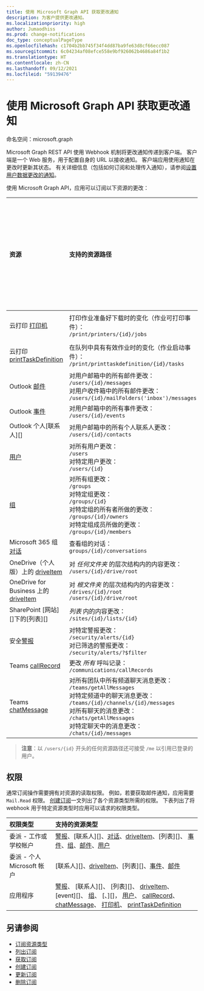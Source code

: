 ```yaml
---
title: 使用 Microsoft Graph API 获取更改通知
description: 为客户提供更改通知。
ms.localizationpriority: high
author: Jumaodhiss
ms.prod: change-notifications
doc_type: conceptualPageType
ms.openlocfilehash: c1704b2bb745f34f4dd87ba9fe63d8cf66ecc087
ms.sourcegitcommit: 6c04234af08efce558e9bf926062b4686a84f1b2
ms.translationtype: HT
ms.contentlocale: zh-CN
ms.lasthandoff: 09/12/2021
ms.locfileid: "59139476"
---
```

# <a name="use-the-microsoft-graph-api-to-get-change-notifications"></a>使用 Microsoft Graph API 获取更改通知

命名空间：microsoft.graph

Microsoft Graph REST API 使用 Webhook 机制将更改通知传递到客户端。 客户端是一个 Web 服务，用于配置自身的 URL 以接收通知。 客户端应用使用通知在更改时更新其状态。 有关详细信息（包括如何订阅和处理传入通知），请参阅[设置用户数据更改的通知](/graph/webhooks)。

使用 Microsoft Graph API，应用可以订阅以下资源的更改：

| **资源** | **支持的资源路径** | **可包含在通知中的资源数据**                  |
|:----------------|:------------|:-----------------------------------------|
| 云打印 [打印机][] | 打印作业准备好下载时的变化（作业可打印事件）：<br>`/print/printers/{id}/jobs` | 不支持 |
| 云打印 [printTaskDefinition][] | 在队列中具有有效作业时的变化（作业启动事件）：<br>`/print/printtaskdefinition/{id}/tasks` | 不支持 |
| Outlook [邮件][] | 对用户邮箱中的所有邮件更改： <br>`/users/{id}/messages`<br>对用户收件箱中的所有邮件更改：<br>`/users/{id}/mailFolders('inbox')/messages` | 否 |
| Outlook [事件][] | 对用户邮箱中的所有事件更改：<br>`/users/{id}/events` | 否 |
| Outlook 个人[联系人][] | 对用户邮箱中的所有个人联系人更改：<br>`/users/{id}/contacts` | 否 |
| [用户][] | 对所有用户更改：<br>`/users` <br>对特定用户更改：<br>`/users/{id}`| 否 |
| [组][] | 对所有组更改：<br>`/groups` <br>对特定组更改：<br>`/groups/{id}`<br>对特定组的所有者所做的更改：<br>`/groups/{id}/owners`<br>对特定组成员所做的更改：<br>`/groups/{id}/members`  | 否 |
| Microsoft 365 组[对话][] | 查看组的对话：<br>`groups/{id}/conversations` | 否 |
| OneDrive（个人版）上的 [driveItem][] | 对 _任何文件夹_ 的层次结构内的内容更改：<br>`/users/{id}/drive/root` | 否 |
| OneDrive for Business 上的 [driveItem][] | 对 _根文件夹_ 的层次结构内的内容更改：<br>`/drives/{id}/root`<br> `/users/{id}/drive/root` | 否 |
| SharePoint [网站][]下的[列表][] | _列表_ 内的内容更改： <br>`/sites/{id}/lists/{id}` | 否 |
| 安全[警报][] | 对特定警报更改：<br>`/security/alerts/{id}` <br>对已筛选的警报更改：<br> `/security/alerts/?$filter`| 否 |
| Teams [callRecord][] | 更改 _所有_ 呼叫记录： `/communications/callRecords` | 否 |
| Teams [chatMessage][] | 对所有团队中所有频道聊天消息更改：<br>`/teams/getAllMessages` <br>对特定频道中的聊天消息更改：<br>`/teams/{id}/channels/{id}/messages`<br>对所有聊天的消息更改：<br>`/chats/getAllMessages` <br>对特定聊天中的消息更改：<br>`/chats/{id}/messages` | 是 |

> **注意**：以 `/users/{id}` 开头的任何资源路径还可接受 `/me` 以引用已登录的用户。

## <a name="permissions"></a>权限

通常订阅操作需要拥有对资源的读取权限。 例如，若要获取邮件通知，应用需要 `Mail.Read` 权限。 [创建订阅](../api/subscription-post-subscriptions.md)一文列出了各个资源类型所需的权限。 下表列出了将 webhook 用于特定资源类型时应用可以请求的权限类型。

| 权限类型                        | 支持的资源类型                                                      |
| :------------------------------------- | :------------------------------------------------------------------------------------ |
| 委派 - 工作或学校帐户     | [警报][]、[联系人][]、[对话][]、[driveItem][]、[列表][]、 [事件][]、[组][]、[邮件][]、[用户][]|
| 委派 - 个人 Microsoft 帐户 | [联系人][]、[driveItem][]、[列表][]、[事件][]、[邮件][]                                        |
| 应用程序                            | [警报][]、 [联系人][]、 [列表][]、 [driveItem][]、 [event][]、 [组][]、 [、][]， [用户][]、 [callRecord][]、 [chatMessage][]、 [打印机][]、 [printTaskDefinition][]|


## <a name="see-also"></a>另请参阅

- [订阅资源类型](./subscription.md)
- [列出订阅](../api/subscription-list.md)
- [获取订阅](../api/subscription-get.md)
- [创建订阅](../api/subscription-post-subscriptions.md)
- [更新订阅](../api/subscription-update.md)
- [删除订阅](../api/subscription-delete.md)

[chatMessage]: ./chatmessage.md
[contact]: ./contact.md
[对话]: ./conversation.md
[driveItem]: ./driveitem.md
[list]: ./list.md
[site]: ./site.md
[事件]: ./event.md
[组]: ./group.md
[邮件]: ./message.md
[用户]: ./user.md
[callRecord]: ./callrecords-callrecord.md
[警报]: ./alert.md
[打印机]: ./printer.md
[printTaskDefinition]: ./printtaskdefinition.md

